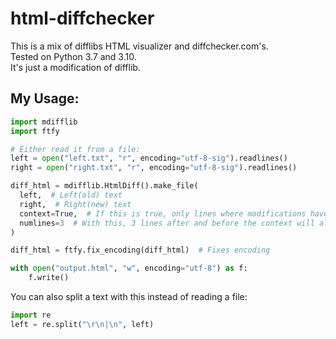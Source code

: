 # html-diffchecker
This is a mix of difflibs HTML visualizer and diffchecker.com's.\
Tested on Python 3.7 and 3.10.\
It's just a modification of difflib.

## My Usage:

```py
import mdifflib
import ftfy

# Either read it from a file:
left = open("left.txt", "r", encoding="utf-8-sig").readlines()
right = open("right.txt", "r", encoding="utf-8-sig").readlines()

diff_html = mdifflib.HtmlDiff().make_file(
  left,  # Left(old) text
  right,  # Right(new) text
  context=True,  # If this is true, only lines where modifications have been made will be shown
  numlines=3  # With this, 3 lines after and before the context will also be shown
)

diff_html = ftfy.fix_encoding(diff_html)  # Fixes encoding

with open("output.html", "w", encoding="utf-8") as f:
    f.write()

```



You can also split a text with this instead of reading a file:
```py
import re
left = re.split("\r\n|\n", left)
```
